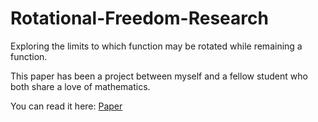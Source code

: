 # Rotational-Freedom-Research
Exploring the limits to which function may be rotated while remaining a function.

This paper has been a project between myself and a fellow student who both share a love of mathematics.

You can read it here: [Paper](https://danielfostiak.github.io/Rotational-Freedom-Paper/paper.pdf)
